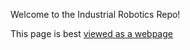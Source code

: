 Welcome to the Industrial Robotics Repo!

This page is best [viewed as a webpage](https://bit.ly/industrialrobotics)
